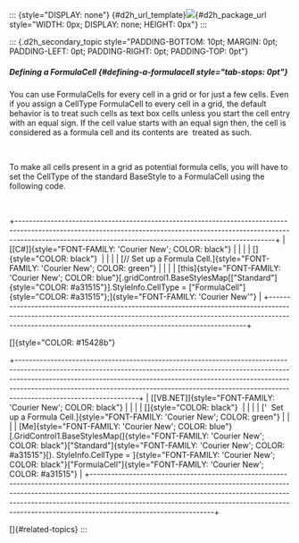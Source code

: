 ::: {style="DISPLAY: none"}
[](ms-xhelp:///?Id=d2h_url_template){#d2h_url_template}![](!package_url!){#d2h_package_url style="WIDTH: 0px; DISPLAY: none; HEIGHT: 0px"}
:::

::: {.d2h_secondary_topic style="PADDING-BOTTOM: 10pt; MARGIN: 0pt; PADDING-LEFT: 0pt; PADDING-RIGHT: 0pt; PADDING-TOP: 0pt"}
##### Defining a FormulaCell {#defining-a-formulacell style="tab-stops: 0pt"}

You can use FormulaCells for every cell in a grid or for just a few cells. Even if you assign a CellType FormulaCell to every cell in a grid, the default behavior is to treat such cells as text box cells unless you start the cell entry with an equal sign. If the cell value starts with an equal sign then, the cell is considered as a formula cell and its contents are  treated as such.

 

To make all cells present in a grid as potential formula cells, you will have to set the CellType of the standard BaseStyle to a FormulaCell using the following code.

 

+------------------------------------------------------------------------------------------------------------------------------------------------------------------------------------------------------------------------------------+
| [\[C#\]]{style="FONT-FAMILY: 'Courier New'; COLOR: black"}                                                                                                                                                                         |
|                                                                                                                                                                                                                                    |
| []{style="COLOR: black"}                                                                                                                                                                                                           |
|                                                                                                                                                                                                                                    |
| [// Set up a Formula Cell.]{style="FONT-FAMILY: 'Courier New'; COLOR: green"}                                                                                                                                                      |
|                                                                                                                                                                                                                                    |
| [this]{style="FONT-FAMILY: 'Courier New'; COLOR: blue"}[.gridControl1.BaseStylesMap\[[\"Standard\"]{style="COLOR: #a31515"}\].StyleInfo.CellType = [\"FormulaCell\"]{style="COLOR: #a31515"};]{style="FONT-FAMILY: 'Courier New'"} |
+------------------------------------------------------------------------------------------------------------------------------------------------------------------------------------------------------------------------------------+

[]{style="COLOR: #15428b"} 

+----------------------------------------------------------------------------------------------------------------------------------------------------------------------------------------------------------------------------------------------------------------------------------------------------------------------------------------------------------+
| [\[VB.NET\]]{style="FONT-FAMILY: 'Courier New'; COLOR: black"}                                                                                                                                                                                                                                                                                           |
|                                                                                                                                                                                                                                                                                                                                                          |
| []{style="COLOR: black"}                                                                                                                                                                                                                                                                                                                                 |
|                                                                                                                                                                                                                                                                                                                                                          |
| [\'  Set up a Formula Cell.]{style="FONT-FAMILY: 'Courier New'; COLOR: green"}                                                                                                                                                                                                                                                                           |
|                                                                                                                                                                                                                                                                                                                                                          |
| [Me]{style="FONT-FAMILY: 'Courier New'; COLOR: blue"}[.GridControl1.BaseStylesMap(]{style="FONT-FAMILY: 'Courier New'; COLOR: black"}[\"Standard\"]{style="FONT-FAMILY: 'Courier New'; COLOR: #a31515"}[). StyleInfo.CellType = ]{style="FONT-FAMILY: 'Courier New'; COLOR: black"}[\"FormulaCell\"]{style="FONT-FAMILY: 'Courier New'; COLOR: #a31515"} |
+----------------------------------------------------------------------------------------------------------------------------------------------------------------------------------------------------------------------------------------------------------------------------------------------------------------------------------------------------------+

[]{#related-topics}
:::
